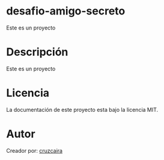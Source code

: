 # desafio-amigo-secreto
Este es un proyecto 

# Descripción
Este es un proyecto 

# Licencia
La documentación de este proyecto esta bajo la licencia MIT.

# Autor
Creador por: [cruzcaira](https://github.com/cruzcaira)
